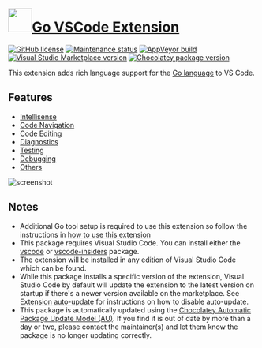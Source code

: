 ﻿# [<img src="https://cdn.jsdelivr.net/gh/dgalbraith/chocolatey-packages@f6955499323841ec9a33508345bfe5257fcfee78/icons/vscode-edge-debug.png" width="48" height="48" />Go VSCode Extension](<https://chocolatey.org/packages/vscode-go>)

[![GitHub license](https://img.shields.io/github/license/microsoft/vscode-edge-debug)](https://github.com/microsoft/vscode-go/blob/master/LICENSE)
[![Maintenance status](https://img.shields.io/badge/maintained%3F-yes-green.svg)](https://github.com/dgalbraith/chocolatey-packages/graphs/commit-activity)
[![AppVeyor build](https://img.shields.io/appveyor/ci/dgalbraith/chocolatey-packages)](https://ci.appveyor.com/project/dgalbraith/chocolatey-packages)
[![Visual Studio Marketplace version](https://img.shields.io/visual-studio-marketplace/v/ms-vscode.Go?label=Marketplace)](https://marketplace.visualstudio.com/items?itemName=ms-vscode.Go)
[![Chocolatey package version](https://img.shields.io/chocolatey/v/vscode-go?label=Chocolatey)](https://chocolatey.org/packages/vscode-go)

This extension adds rich language support for the [Go language](https://golang.org/) to VS Code.

## Features

* [Intellisense](https://github.com/microsoft/vscode-go/blob/master/README.md#intellisense)
* [Code Navigation](https://github.com/microsoft/vscode-go/blob/master/README.md#code-navigation)
* [Code Editing](https://github.com/microsoft/vscode-go/blob/master/README.md#code-editing)
* [Diagnostics](https://github.com/microsoft/vscode-go/blob/master/README.md#diagnostics)
* [Testing](https://github.com/microsoft/vscode-go/blob/master/README.md#testing)
* [Debugging](https://github.com/microsoft/vscode-go/blob/master/README.md#debugging)
* [Others](https://github.com/microsoft/vscode-go/blob/master/README.md#others)

![screenshot](https://cdn.jsdelivr.net/gh/dgalbraith/chocolatey-packages@f6955499323841ec9a33508345bfe5257fcfee78/automatic/vscode-go/screenshot.png)

## Notes

* Additional Go tool setup is required to use this extension so follow the instructions in [how to use this extension](https://github.com/microsoft/vscode-go/blob/master/README.md#how-to-use-this-extension)
* This package requires Visual Studio Code.
  You can install either the [vscode](https://chocolatey.org/packages/vscode) or [vscode-insiders](https://chocolatey.org/packages/vscode-insiders) package.
* The extension will be installed in any edition of Visual Studio Code which can be found.
* While this package installs a specific version of the extension, Visual Studio Code by default will update the extension to the latest version on startup
  if there's a newer version available on the marketplace.
  See [Extension auto-update](https://code.visualstudio.com/docs/editor/extension-gallery#_extension-autoupdate) for instructions on how to disable auto-update.
* This package is automatically updated using the [Chocolatey Automatic Package Update Model (AU)](https://github.com/majkinetor/au/blob/master/README.md).
  If you find it is out of date by more than a day or two, please contact the maintainer(s) and let them know the package is no longer updating correctly.
